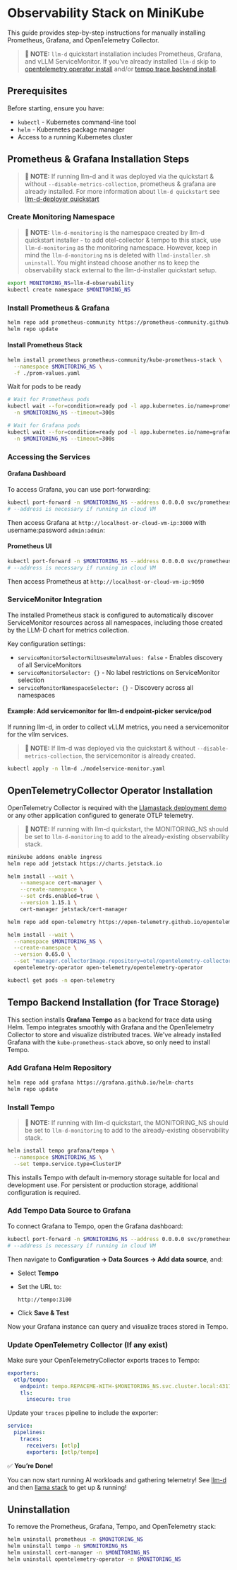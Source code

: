 # Observability Stack on MiniKube

This guide provides step-by-step instructions for manually installing Prometheus, Grafana, and OpenTelemetry Collector.

> **📝 NOTE:** `llm-d` quickstart installation includes Prometheus, Grafana, and vLLM ServiceMonitor. If you've already installed `llm-d` skip to [opentelemetry operator install](#opentelemetrycollector-operator-installation) and/or [tempo trace backend install](#tempo-backend-installation-for-trace-storage).

## Prerequisites

Before starting, ensure you have:

- `kubectl` - Kubernetes command-line tool
- `helm` - Kubernetes package manager
- Access to a running Kubernetes cluster

## Prometheus & Grafana Installation Steps

> **📝 NOTE:** If running llm-d and it was deployed via the quickstart & without `--disable-metrics-collection`, prometheus & grafana are already installed. For more information about `llm-d quickstart` see [llm-d-deployer quickstart](https://github.com/llm-d/llm-d-deployer/tree/main/quickstart)

### Create Monitoring Namespace

> **📝 NOTE:** `llm-d-monitoring` is the namespace created by llm-d quickstart installer - to add otel-collector & tempo to this stack, use `llm-d-monitoring` as the monitoring namespace. However, keep in mind the `llm-d-monitoring` ns is deleted with `llmd-installer.sh uninstall`. You might instead choose another ns to keep the observability stack external to the llm-d-installer quickstart setup.

```bash
export MONITORING_NS=llm-d-observability
kubectl create namespace $MONITORING_NS
```

### Install Prometheus & Grafana

```bash
helm repo add prometheus-community https://prometheus-community.github.io/helm-charts
helm repo update
```

#### Install Prometheus Stack

```bash
helm install prometheus prometheus-community/kube-prometheus-stack \
  --namespace $MONITORING_NS \
  -f ./prom-values.yaml
```
Wait for pods to be ready
```bash
# Wait for Prometheus pods
kubectl wait --for=condition=ready pod -l app.kubernetes.io/name=prometheus \
  -n $MONITORING_NS --timeout=300s

# Wait for Grafana pods  
kubectl wait --for=condition=ready pod -l app.kubernetes.io/name=grafana \
  -n $MONITORING_NS --timeout=300s
```
 
### Accessing the Services

#### Grafana Dashboard

To access Grafana, you can use port-forwarding:

```bash
kubectl port-forward -n $MONITORING_NS --address 0.0.0.0 svc/prometheus-grafana 3000:80
# --address is necessary if running in cloud VM
```

Then access Grafana at `http://localhost-or-cloud-vm-ip:3000` with username:password `admin:admin`:

#### Prometheus UI

```bash
kubectl port-forward -n $MONITORING_NS --address 0.0.0.0 svc/prometheus-kube-prometheus-prometheus 9090:9090
# --address is necessary if running in cloud VM
```

Then access Prometheus at `http://localhost-or-cloud-vm-ip:9090`

### ServiceMonitor Integration

The installed Prometheus stack is configured to automatically discover ServiceMonitor resources across all namespaces, including those created by the LLM-D chart for metrics collection.

Key configuration settings:
- `serviceMonitorSelectorNilUsesHelmValues: false` - Enables discovery of all ServiceMonitors
- `serviceMonitorSelector: {}` - No label restrictions on ServiceMonitor selection
- `serviceMonitorNamespaceSelector: {}` - Discovery across all namespaces

#### Example: Add servicemonitor for llm-d endpoint-picker service/pod

If running llm-d, in order to collect vLLM metrics, you need a servicemonitor for the vllm services.

> **📝 NOTE:** If llm-d was deployed via the quickstart & without `--disable-metrics-collection`, the servicemonitor is already created.

```bash
kubectl apply -n llm-d ./modelservice-monitor.yaml
```

## OpenTelemetryCollector Operator Installation 

OpenTelemetry Collector is required with the [Llamastack deployment demo](./llama-stack-deploy/README.md) or any other application configured to generate OTLP telemetry.

> **📝 NOTE:** If running with llm-d quickstart, the MONITORING_NS should be set to `llm-d-monitoring` to add to the already-existing observability stack.

```bash
minikube addons enable ingress
helm repo add jetstack https://charts.jetstack.io

helm install --wait \
    --namespace cert-manager \
    --create-namespace \
    --set crds.enabled=true \
    --version 1.15.1 \
    cert-manager jetstack/cert-manager

helm repo add open-telemetry https://open-telemetry.github.io/opentelemetry-helm-charts

helm install --wait \
  --namespace $MONITORING_NS \
  --create-namespace \
  --version 0.65.0 \
  --set "manager.collectorImage.repository=otel/opentelemetry-collector-contrib" \
  opentelemetry-operator open-telemetry/opentelemetry-operator

kubectl get pods -n open-telemetry
```

## Tempo Backend Installation (for Trace Storage)

This section installs **Grafana Tempo** as a backend for trace data using Helm. Tempo integrates smoothly with Grafana and the OpenTelemetry Collector to store and visualize distributed traces. We've already installed Grafana with the `kube-prometheus-stack` above, so only need to install Tempo.

### Add Grafana Helm Repository 

```bash
helm repo add grafana https://grafana.github.io/helm-charts
helm repo update
````
### Install Tempo

> **📝 NOTE:** If running with llm-d quickstart, the MONITORING_NS should be set to `llm-d-monitoring` to add to the already-existing observability stack.

```bash
helm install tempo grafana/tempo \
  --namespace $MONITORING_NS \
  --set tempo.service.type=ClusterIP
```
This installs Tempo with default in-memory storage suitable for local and development use. For persistent or production storage, additional configuration is required.

### Add Tempo Data Source to Grafana

To connect Grafana to Tempo, open the Grafana dashboard:

```bash
kubectl port-forward -n $MONITORING_NS --address 0.0.0.0 svc/prometheus-grafana 3000:80
# --address is necessary if running in cloud VM
```
Then navigate to **Configuration → Data Sources → Add data source**, and:

* Select **Tempo**
* Set the URL to:

  ```
  http://tempo:3100
  ```
* Click **Save & Test**

Now your Grafana instance can query and visualize traces stored in Tempo.

### Update OpenTelemetry Collector (If any exist)

Make sure your OpenTelemetryCollector exports traces to Tempo:

```yaml
exporters:
  otlp/tempo:
    endpoint: tempo.REPACEME-WITH-$MONITORING_NS.svc.cluster.local:4317
    tls:
      insecure: true
```

Update your `traces` pipeline to include the exporter:

```yaml
service:
  pipelines:
    traces:
      receivers: [otlp]
      exporters: [otlp/tempo]
```

✅ **You’re Done!**

You can now start running AI workloads and gathering telemetry! See [llm-d](./llm-d) and then [llama stack](./llama-stack-deploy) to get up & running!

## Uninstallation

To remove the Prometheus, Grafana, Tempo, and OpenTelemetry stack:

```bash
helm uninstall prometheus -n $MONITORING_NS
helm uninstall tempo -n $MONITORING_NS
helm uninstall cert-manager -n $MONITORING_NS
helm uninstall opentelemetry-operator -n $MONITORING_NS
```
